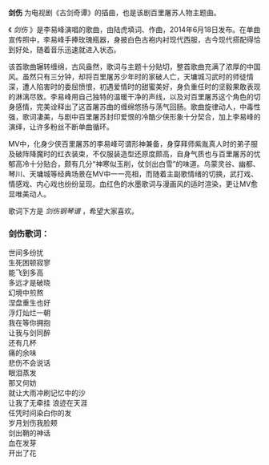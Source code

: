 

**剑伤** 为电视剧《古剑奇谭》的插曲，也是该剧百里屠苏人物主题曲。

  
《 _剑伤_
》是李易峰演唱的歌曲，由陆虎填词、作曲，2014年6月18日发布。在单曲宣传照中，李易峰手捧玫瑰瓶器，身披白色古袍内衬现代西服，古今现代搭配得恰到好处，随着音乐迅速就进入状态。

  
该首歌曲辗转缠绵，古风盎然，歌词与主题十分贴切，整首歌曲充满了浓厚的中国风。虽然只有三分钟，却将百里屠苏少年时的家破人亡，天墉城习武时的师徒情深，遭人陷害时的委屈愤恨，初遇爱情时的甜蜜美好，身负重任时的坚毅果敢表现的淋漓尽致。李易峰用自己独特的温暖干净的声线，以及对百里屠苏这个角色的切身感情，完美诠释出了这首屠苏曲的缠绵悠扬与荡气回肠。歌曲旋律动人，中毒性强，歌词凄美，与剧中百里屠苏封印爱恨的冷酷少侠形象十分契合，加上李易峰的演绎，让许多粉丝不断单曲循环。

  
MV中，化身少侠百里屠苏的李易峰可谓形神兼备，身穿拜师紫胤真人时的弟子服及破阵降魔时的红衣装束，不仅服装造型还原度颇高，自身气质也与百里屠苏的忧郁高冷十分贴合，颇有几分“神寒似玉削，仗剑出白雪”的味道。乌蒙灵谷、幽都、琴川、天墉城等经典场景在MV中一一亮相，而随着主副歌情绪的切换，武打戏、情感戏、内心戏也纷纷呈现。血红色的水墨歌词与漫画风的适时渲染，更让MV愈显唯美动人。

  
歌词下方是 _剑伤钢琴谱_ ，希望大家喜欢。

### 剑伤歌词：

世间多纷扰  
生死困顿寂寥  
能飞到多高  
多远才是破晓  
幻境中煎熬  
涅盘重生也好  
浮灯灿烂一朝  
我在等你拥抱  
让我与剑同醉  
还有几杯  
痛的余味  
悲伤不会说话  
眼泪蒸发  
那又何妨  
就让大雨冲刷记忆中的沙  
让我了无牵挂 浪迹在天涯  
任凭时间染白你的发  
岁月划伤我脸颊  
剑出鞘的神话  
血在发芽  
开出了花

